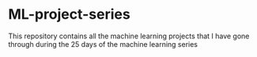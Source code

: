 # ML-project-series
This repository contains all the machine learning projects that I have gone through during the 25 days of the machine learning series

